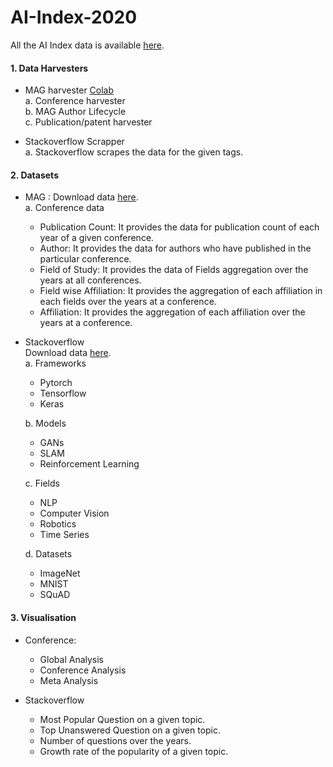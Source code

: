 # AI-Index-2020

All the AI Index data is available  <a href="https://drive.google.com/drive/folders/1u-sV05_80HNZ8v5iG4u5UZT8kZyRBJET?usp=sharing">here</a>.<br>


#### 1. Data Harvesters
- MAG harvester <a href="https://drive.google.com/file/d/1Bdk-hhs6RYlZUJt4EBhFt_l4uPpx-uE-/view?usp=sharing">Colab</a><br>
  a. Conference harvester<br>
  b. MAG Author Lifecycle<br>
  c. Publication/patent harvester<br>
 

- Stackoverflow Scrapper<br>
  a. Stackoverflow scrapes the data for the given tags.<br>
  
 
#### 2. Datasets
- MAG : Download data <a href="https://drive.google.com/drive/folders/1bvo1Ot0GPs-ggMP65K-eAgXmBIw73OZ9?usp=sharing">here</a>.<br>
  a. Conference data <br>
    * Publication Count: It provides the data for publication count of each year of a given conference.<br>
    * Author: It provides the data for authors who have published in the particular conference.<br>
    * Field of Study: It provides the data of Fields aggregation over the years at all conferences.<br>
    * Field wise Affiliation: It provides the aggregation of each affiliation in each fields over the years at a conference.<br>
    * Affiliation: It provides the aggregation of each affiliation over the years at a conference.<br>
    
- Stackoverflow<br>
Download data <a href="https://drive.google.com/drive/folders/1fwRruAnBNYIisQFbSTUOV1wPaLALWQhV?usp=sharing">here</a>.<br>
	a. Frameworks<br>
	* Pytorch<br>
	* Tensorflow<br>
	* Keras<br>

	b. Models<br>
	* GANs<br>
	* SLAM<br>
	* Reinforcement Learning<br>

	c. Fields<br>
	* NLP<br>
	* Computer Vision<br>
	* Robotics<br>
	* Time Series<br>

	d. Datasets<br>
	* ImageNet<br>
	* MNIST<br>
	* SQuAD<br>

#### 3. Visualisation

- Conference:<br>
  * Global Analysis<br>
  * Conference Analysis<br>
  * Meta Analysis<br>
 
- Stackoverflow<br>
  * Most Popular Question on a given topic.<br>
  * Top Unanswered Question on a given topic.<br>
  *  Number of questions over the years.<br>
  * Growth rate of the popularity of a given topic.<br>


